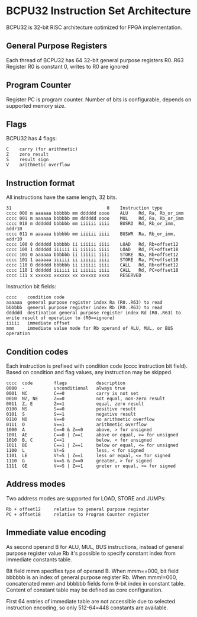 BCPU32 Instruction Set Architecture
===================================

BCPU32 is 32-bit RISC architecture optimized for FPGA implementation.


General Purpose Registers
-------------------------

Each thread of BCPU32 has 64 32-bit general purpose registers R0..R63
Register R0 is constant 0, writes to R0 are ignored

Program Counter
---------------

Register PC is program counter.
Number of bits is configurable, depends on supported memory size.


Flags
-----

BCPU32 has 4 flags:

	C    carry (for arithmetic)
	Z    zero result
	S    result sign
	V    arithmetic overflow

Instruction format
------------------

All instructions have the same length, 32 bits.


	31                                    0    Instruction type
	cccc 000 m aaaaaa bbbbbb mm dddddd oooo    ALU    Rd, Ra, Rb_or_imm
	cccc 001 m aaaaaa bbbbbb mm dddddd oooo    MUL    Rd, Ra, Rb_or_imm
	cccc 010 m dddddd bbbbbb mm iiiiii iiii    BUSRD  Rd, Rb_or_imm, addr10
	cccc 011 m aaaaaa bbbbbb mm iiiiii iiii    BUSWR  Ra, Rb_or_imm, addr10
	cccc 100 0 dddddd bbbbbb ii iiiiii iiii    LOAD   Rd, Rb+offset12
	cccc 100 1 dddddd iiiiii ii iiiiii iiii    LOAD   Rd, PC+offset18
	cccc 101 0 aaaaaa bbbbbb ii iiiiii iiii    STORE  Ra, Rb+offset12
	cccc 101 1 aaaaaa iiiiii ii iiiiii iiii    STORE  Ra, PC+offset18
	cccc 110 0 dddddd bbbbbb ii iiiiii iiii    CALL   Rd, Rb+offset12
	cccc 110 1 dddddd iiiiii ii iiiiii iiii    CALL   Rd, PC+offset18
	cccc 111 x xxxxxx xxxxxx xx xxxxxx xxxx    RESERVED

Instruction bit fields:

	cccc    condition code
	aaaaaa  general purpose register index Ra (R0..R63) to read
	bbbbbb  general purpose register index Rb (R0..R63) to read
	dddddd  destination general purpose register index Rd (R0..R63) to write result of operation to (R0==ignore)
	iiiii   immediate offset
	mmm     immediate value mode for Rb operand of ALU, MUL, or BUS operation


Condition codes
---------------

Each instruction is prefixed with condition code (cccc instruction bit field).
Based on condition and flag values, any instruction may be skipped.


	cccc  code        flags           description
	0000  -           unconditional   always true
	0001  NC          C==0            carry is not set
	0010  NZ, NE      Z==0            not equal, non-zero result
	0011  Z, E        Z==1            equal, zero result
	0100  NS          S==0            positive result
	0101  S           S==1            negative result
	0110  NO          V==0            no arithmetic overflow
	0111  O           V==1            arithmetic overflow
	1000  A           C==0 & Z==0     above, > for unsigned
	1001  AE          C==0 | Z==1     above or equal, >= for unsigned
	1010  B, C        C==1            below, < for unsigned
	1011  BE          C==1 | Z==1     below or equal, <= for unsigned
	1100  L           V!=S            less, < for signed
	1101  LE          V!=S | Z==1     less or equal, <= for signed
	1110  G           V==S & Z==0     greater, > for signed
	1111  GE          V==S | Z==1     greter or equal, >= for signed

Address modes
-------------

Two address modes are supported for LOAD, STORE and JUMPs:

	Rb + offset12     relative to general purpose register
	PC + offset18     relative to Program Counter register


Immediate value encoding
------------------------

As second operand B for ALU, MUL, BUS instructions, instead of general purpose register 
value Rb it's possible to specify constant index from immediate constants table.

Bit field mmm specifies type of operand B.
When mmm==000, bit field bbbbbb is an index of general purpose register Rb.
When mmm!=000, concatenated mmm and bbbbbb fields form 9-bit index in constant table.
Content of constant table may be defined as core configuration.

First 64 entries of immediate table are not accessible due to selected instruction encoding, so only 512-64=448 constants are available.

